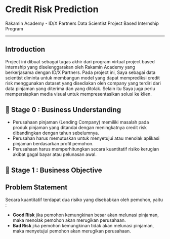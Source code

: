 # **Credit Risk Prediction** 
Rakamin Academy - ID/X Partners Data Scientist Project Based Internship Program

---
## **Introduction**
Project ini dibuat sebagai tugas akhir dari program virtual project based internship yang diselenggarakan  oleh Rakamin Academy yang berkerjasama dengan ID/X Partners.
Pada project ini, Saya sebagai data scientist diminta untuk membangun model yang dapat memprediksi credit risk menggunakan dataset yang disediakan oleh company yang terdiri dari data pinjaman yang diterima dan yang ditolak. 
Selain itu Saya juga perlu mempersiapkan media visual untuk mempresentasikan solusi ke klien. 

## 📂 **Stage 0 : Business Understanding**
- Perusahaan pinjaman (Lending Company) memiliki masalah pada produk pinjaman yang ditandai dengan meningkatnya credit risk dibandingkan dengan tahun sebelumnya.
- Perusahan harus memutuskan untuk menyetujui atau menolak aplikasi pinjaman berdasarkan profil pemohon.
- Perusahaan harus memperhitungkan secara kuantitatif risiko kerugian akibat gagal bayar atau pelunasan awal.

## 📂 **Stage 1 : Business Objective**
## Problem Statement
Secara kuantitatif terdapat dua risiko yang disebabkan oleh pemohon, yaitu :
- **Good Risk** jika pemohon kemungkinan besar akan melunasi pinjaman, maka menolak pemohon akan merugikan perusahaan.
- **Bad Risk** jika pemohon kemungkinan tidak akan melunasi pinjaman, maka menyetujui pemohon akan merugikan perusahaan. 
